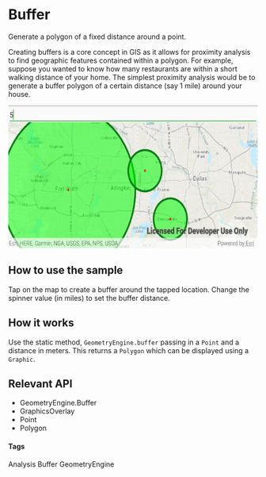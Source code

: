 # Buffer
Generate a polygon of a fixed distance around a point.

Creating buffers is a core concept in GIS as it allows for proximity analysis to find geographic features contained within a polygon. For example, suppose you wanted to know how many restaurants are within a short walking distance of your home. The simplest proximity analysis would be to generate a buffer polygon of a certain distance (say 1 mile) around your house.

![Buffer App](buffer.png)

## How to use the sample
Tap on the map to create a buffer around the tapped location. Change the spinner value (in miles) to set the buffer distance.

## How it works
Use the static method, `GeometryEngine.buffer` passing in a `Point` and a distance in meters. This returns a `Polygon` which can be displayed using a `Graphic`.

## Relevant API
* GeometryEngine.Buffer
* GraphicsOverlay 
* Point
* Polygon

#### Tags
Analysis
Buffer
GeometryEngine

